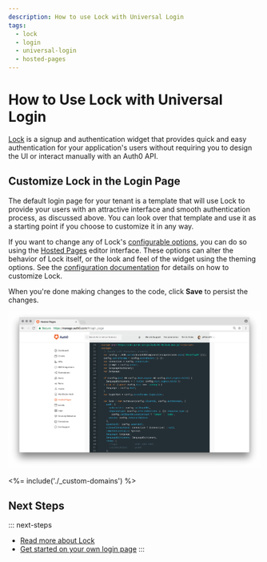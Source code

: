```yaml
---
description: How to use Lock with Universal Login
tags:
  - lock
  - login
  - universal-login
  - hosted-pages
---
```

# How to Use Lock with Universal Login

[Lock](/libraries/lock) is a signup and authentication widget that provides quick and easy authentication for your application's users without requiring you to design the UI or interact manually with an Auth0 API.

## Customize Lock in the Login Page

The default login page for your tenant is a template that will use Lock to provide your users with an attractive interface and smooth authentication process, as discussed above. You can look over that template and use it as a starting point if you choose to customize it in any way.

If you want to change any of Lock's [configurable options](/libraries/lock/configuration), you can do so using the [Hosted Pages](${manage_url}/#/login_page) editor interface. These options can alter the behavior of Lock itself, or the look and feel of the widget using the theming options. See the [configuration documentation](/libraries/lock/v11/configuration) for details on how to customize Lock.

When you're done making changes to the code, click **Save** to persist the changes.

![Login Page](/media/articles/hosted-pages/hlp-lock.png)

<%= include('./_custom-domains') %>

## Next Steps

::: next-steps
* [Read more about Lock](/libraries/lock)
* [Get started on your own login page](${manage_url}/#/login_page)
:::
